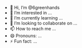 - 👋 Hi, I’m @6greenhands
- 👀 I’m interested in ...
- 🌱 I’m currently learning ...
- 💞️ I’m looking to collaborate on ...
- 📫 How to reach me ...
- 😄 Pronouns: ...
- ⚡ Fun fact: ...

<!---
6greenhands/6greenhands is a ✨ special ✨ repository because its `README.md` (this file) appears on your GitHub profile.
You can click the Preview link to take a look at your changes.
--->
